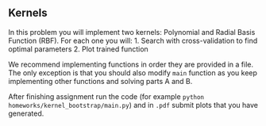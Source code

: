 ## Kernels
In this problem you will implement two kernels: Polynomial and Radial Basis Function (RBF).
For each one you will:
    1. Search with cross-validation to find optimal parameters
    2. Plot trained function

We recommend implementing functions in order they are provided in a file.
The only exception is that you should also modify `main` function as you keep implementing other functions and solving parts A and B.

After finishing assignment run the code (for example `python homeworks/kernel_bootstrap/main.py`) and in `.pdf` submit plots that you have generated.